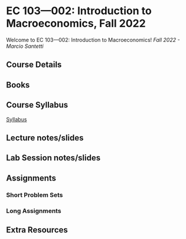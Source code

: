 # EC 103&mdash;002: Introduction to Macroeconomics, Fall 2022

Welcome to EC 103&mdash;002: Introduction to Macroeconomics!
*Fall 2022 - Marcio Santetti*

## Course Details




## Books


## Course Syllabus

[Syllabus]()


## Lecture notes/slides



## Lab Session notes/slides



## Assignments


### Short Problem Sets



### Long Assignments





## Extra Resources

